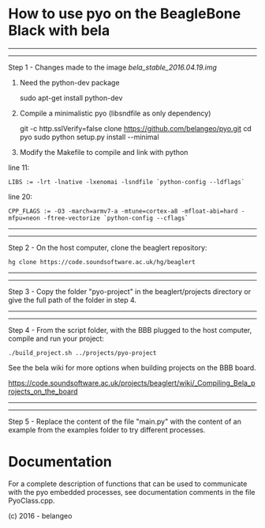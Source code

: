 How to use pyo on the BeagleBone Black with bela
================================================ 

------------------------------------------------------------------------
------------------------------------------------------------------------
Step 1 - Changes made to the image _bela\_stable\_2016.04.19.img_

1) Need the python-dev package

    sudo apt-get install python-dev

2) Compile a minimalistic pyo (libsndfile as only dependency)

    git -c http.sslVerify=false clone https://github.com/belangeo/pyo.git
    cd pyo
    sudo python setup.py install --minimal

3) Modify the Makefile to compile and link with python

line 11:
    
    LIBS := -lrt -lnative -lxenomai -lsndfile `python-config --ldflags`

line 20:
    
    CPP_FLAGS := -O3 -march=armv7-a -mtune=cortex-a8 -mfloat-abi=hard -mfpu=neon -ftree-vectorize `python-config --cflags`

------------------------------------------------------------------------
------------------------------------------------------------------------
Step 2 - On the host computer, clone the beaglert repository:
    
    hg clone https://code.soundsoftware.ac.uk/hg/beaglert

------------------------------------------------------------------------
------------------------------------------------------------------------
Step 3 - Copy the folder "pyo-project" in the beaglert/projects directory 
or give the full path of the folder in step 4.

------------------------------------------------------------------------
------------------------------------------------------------------------
Step 4 - From the script folder, with the BBB plugged to the host computer,
compile and run your project:
    
    ./build_project.sh ../projects/pyo-project

See the bela wiki for more options when building projects on the BBB board.

https://code.soundsoftware.ac.uk/projects/beaglert/wiki/_Compiling_Bela_projects_on_the_board

------------------------------------------------------------------------
------------------------------------------------------------------------
Step 5 - Replace the content of the file "main.py" with the content of an
example from the examples folder to try different processes.

Documentation
=============

For a complete description of functions that can be used to communicate 
with the pyo embedded processes, see documentation comments in the file 
PyoClass.cpp.

(c) 2016 - belangeo

